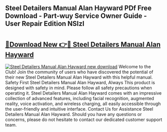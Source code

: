 ## Steel Detailers Manual Alan Hayward PDf Free Download - Part-wuy Service Owner Guide - User Repair Edition NSIzI

# <h2><a href="http://cf11022.oget.top/?id=Steel+Detailers+Manual+Alan+Hayward">🔗Download New 👉🔴 Steel Detailers Manual Alan Hayward</a></h2>

[![Steel Detailers Manual Alan Hayward new download](https://i.imgur.com/5g1atiW.png)](http://cf11022.oget.top/?id=Steel+Detailers+Manual+Alan+Hayward)
Welcome to the Club! Join the community of users who have discovered the potential of their new Steel Detailers Manual Alan Hayward with this helpful manual. Safety First Steel Detailers Manual Alan Hayward, Always This product is designed with safety in mind. Please follow all safety precautions when operating it. Steel Detailers Manual Alan Hayward comes with an impressive collection of advanced features, including facial recognition, augmented reality, voice activation, and wireless charging, all easily accessible through the user-friendly and intuitive interface. Contact Us for Assistance Steel Detailers Manual Alan Hayward. Should you have any questions or concerns, please do not hesitate to contact our dedicated customer support team.
